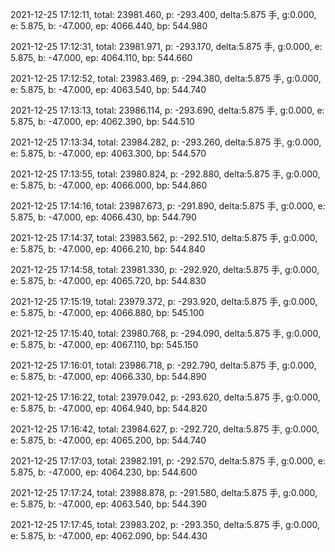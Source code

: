 2021-12-25 17:12:11, total: 23981.460, p: -293.400, delta:5.875 手, g:0.000, e: 5.875, b: -47.000, ep: 4066.440, bp: 544.980

2021-12-25 17:12:31, total: 23981.971, p: -293.170, delta:5.875 手, g:0.000, e: 5.875, b: -47.000, ep: 4064.110, bp: 544.660

2021-12-25 17:12:52, total: 23983.469, p: -294.380, delta:5.875 手, g:0.000, e: 5.875, b: -47.000, ep: 4063.540, bp: 544.740

2021-12-25 17:13:13, total: 23986.114, p: -293.690, delta:5.875 手, g:0.000, e: 5.875, b: -47.000, ep: 4062.390, bp: 544.510

2021-12-25 17:13:34, total: 23984.282, p: -293.260, delta:5.875 手, g:0.000, e: 5.875, b: -47.000, ep: 4063.300, bp: 544.570

2021-12-25 17:13:55, total: 23980.824, p: -292.880, delta:5.875 手, g:0.000, e: 5.875, b: -47.000, ep: 4066.000, bp: 544.860

2021-12-25 17:14:16, total: 23987.673, p: -291.890, delta:5.875 手, g:0.000, e: 5.875, b: -47.000, ep: 4066.430, bp: 544.790

2021-12-25 17:14:37, total: 23983.562, p: -292.510, delta:5.875 手, g:0.000, e: 5.875, b: -47.000, ep: 4066.210, bp: 544.840

2021-12-25 17:14:58, total: 23981.330, p: -292.920, delta:5.875 手, g:0.000, e: 5.875, b: -47.000, ep: 4065.720, bp: 544.830

2021-12-25 17:15:19, total: 23979.372, p: -293.920, delta:5.875 手, g:0.000, e: 5.875, b: -47.000, ep: 4066.880, bp: 545.100

2021-12-25 17:15:40, total: 23980.768, p: -294.090, delta:5.875 手, g:0.000, e: 5.875, b: -47.000, ep: 4067.110, bp: 545.150

2021-12-25 17:16:01, total: 23986.718, p: -292.790, delta:5.875 手, g:0.000, e: 5.875, b: -47.000, ep: 4066.330, bp: 544.890

2021-12-25 17:16:22, total: 23979.042, p: -293.620, delta:5.875 手, g:0.000, e: 5.875, b: -47.000, ep: 4064.940, bp: 544.820

2021-12-25 17:16:42, total: 23984.627, p: -292.720, delta:5.875 手, g:0.000, e: 5.875, b: -47.000, ep: 4065.200, bp: 544.740

2021-12-25 17:17:03, total: 23982.191, p: -292.570, delta:5.875 手, g:0.000, e: 5.875, b: -47.000, ep: 4064.230, bp: 544.600

2021-12-25 17:17:24, total: 23988.878, p: -291.580, delta:5.875 手, g:0.000, e: 5.875, b: -47.000, ep: 4063.540, bp: 544.390

2021-12-25 17:17:45, total: 23983.202, p: -293.350, delta:5.875 手, g:0.000, e: 5.875, b: -47.000, ep: 4062.090, bp: 544.430
